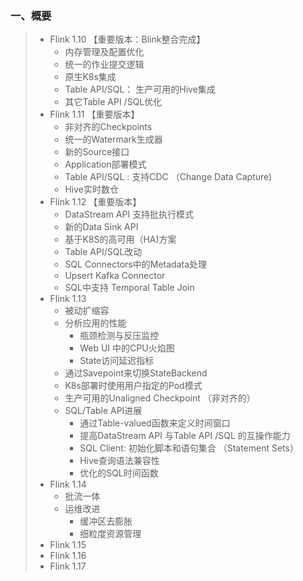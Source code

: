 ### 一、概要

>+ Flink 1.10 【重要版本：Blink整合完成】
>	+ 内存管理及配置优化
>	+ 统一的作业提交逻辑
>	+ 原生K8s集成
>	+ Table API/SQL： 生产可用的Hive集成
>	+ 其它Table API /SQL优化
>+ Flink 1.11 【重要版本】
>	+ 非对齐的Checkpoints
>	+ 统一的Watermark生成器
>	+ 新的Source接口
>	+ Application部署模式
>	+ Table API/SQL : 支持CDC （Change Data Capture)
>	+ Hive实时数仓
>+ Flink 1.12 【重要版本】
>	+ DataStream API 支持批执行模式
>	+ 新的Data Sink API
>	+ 基于K8S的高可用（HA)方案
>	+ Table API/SQL改动
>	+ SQL Connectors中的Metadata处理
>	+ Upsert Kafka Connector
>	+ SQL中支持 Temporal Table Join
>+ Flink 1.13
>	+ 被动扩缩容
>	+ 分析应用的性能
>		+ 瓶颈检测与反压监控
>		+ Web UI 中的CPU火焰图
>		+ State访问延迟指标
>	+ 通过Savepoint来切换StateBackend
>	+ K8s部署时使用用户指定的Pod模式
>	+ 生产可用的Unaligned Checkpoint （非对齐的）
>	+ SQL/Table API进展
>		+ 通过Table-valued函数来定义时间窗口
>		+ 提高DataStream API 与Table API /SQL 的互操作能力
>		+ SQL Client: 初始化脚本和语句集合 （Statement Sets）
>		+ Hive查询语法兼容性
>		+ 优化的SQL时间函数
>+ Flink 1.14
>	+ 批流一体
>	+ 运维改进
>		+ 缓冲区去膨胀
>		+ 细粒度资源管理
>+ Flink 1.15
>+ Flink 1.16
>+ Flink 1.17
>
>
